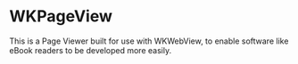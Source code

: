 # WKPageView
This is a Page Viewer built for use with WKWebView, to enable software like eBook readers to be developed more easily.
